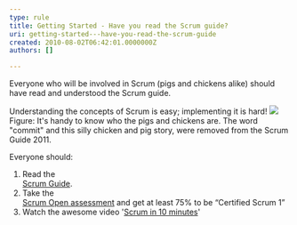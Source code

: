 ```yaml
---
type: rule
title: Getting Started - Have you read the Scrum guide?
uri: getting-started---have-you-read-the-scrum-guide
created: 2010-08-02T06:42:01.0000000Z
authors: []

---
```


 ​​Everyone who will be involved in Scrum (pigs and chickens alike) should have read and understood the Scrum guide.  


Understanding the concepts of Scrum is easy; implementing it is hard!
![](/PublishingImages/ScrumChickenPig.jpg)Figure: It's handy to know who the pigs and chickens are. The word "commit" and this silly chicken and pig story, were removed from the Scrum Guide 2011.


Everyone should:

1. Read the <br>      [Scrum Guide](https&#58;//www.scrum.org/Scrum-Guide).
2. Take the <br>      [Scrum Open assessment](http&#58;//www.scrum.org/scrumopen/) and get at least 75% to be “Certified Scrum 1”
3. Watch the awesome video '[Scrum in 10 minutes](https&#58;//www.youtube.com/watch?v=XU0llRltyFM)'   <br>


